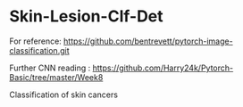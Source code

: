 # Skin-Lesion-Clf-Det


For reference: https://github.com/bentrevett/pytorch-image-classification.git


Further CNN reading : https://github.com/Harry24k/Pytorch-Basic/tree/master/Week8

Classification of skin cancers
